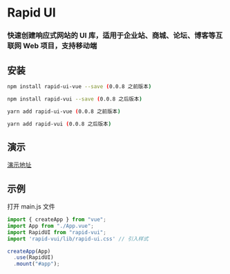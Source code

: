 # Rapid UI

### 快速创建响应式网站的 UI 库，适用于企业站、商城、论坛、博客等互联网 Web 项目，支持移动端

## 安装
```bash
npm install rapid-ui-vue --save (0.0.8 之前版本)

npm install rapid-vui --save (0.0.8 之后版本)
```

```bash
yarn add rapid-ui-vue (0.0.8 之前版本)

yarn add rapid-vui (0.0.8 之后版本)
```

## 演示
[演示地址](http://nas.devaid.cn:8084/components/common/button)

## 示例

打开 main.js 文件

```jsx
import { createApp } from "vue";
import App from "./App.vue";
import RapidUI from "rapid-vui";
import 'rapid-vui/lib/rapid-ui.css' // 引入样式

createApp(App)
  .use(RapidUI)
  .mount("#app");
```



